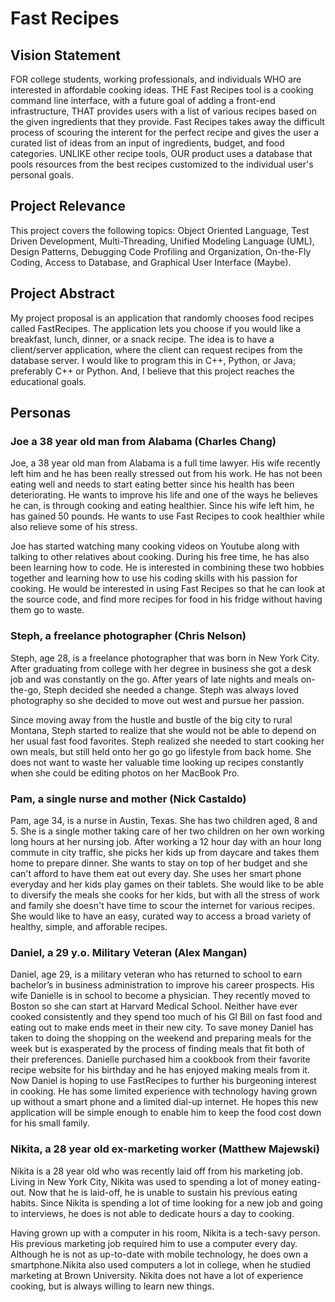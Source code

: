 # Fast Recipes

## Vision Statement

FOR college students, working professionals, and individuals WHO are interested in affordable cooking ideas. THE Fast Recipes tool is a cooking command line interface, with a future goal of adding a front-end infrastructure, THAT provides users with a list of various recipes based on the given ingredients that they provide. Fast Recipes takes away the difficult process of scouring the interent for the perfect recipe and gives the user a curated list of ideas from an input of ingredients, budget, and food categories. UNLIKE other recipe tools, OUR product uses a database that pools resources from the best recipes customized to the individual user's personal goals. 

## Project Relevance
This project covers the following topics: Object Oriented Language, Test Driven Development, Multi-Threading, Unified Modeling Language (UML), Design Patterns, Debugging Code Profiling and Organization, On-the-Fly Coding, Access to Database, and Graphical User Interface (Maybe).

## Project Abstract
My project proposal is an application that randomly chooses food recipes called FastRecipes. The application lets you choose if you would like a breakfast, lunch, dinner, or a snack recipe. The idea is to have a client/server application, where the client can request recipes from the database server. I would like to program this in C++, Python, or Java; preferably C++ or Python. And, I believe that this project reaches the educational goals.

## Personas

### Joe a 38 year old man from Alabama (Charles Chang)

Joe, a 38 year old man from Alabama is a full time lawyer. 
His wife recently left him and he has been really stressed out
from his work. He has not been eating well and needs to start
eating better since his health has been deteriorating. He wants 
to improve his life and one of the ways he believes he can, is 
through cooking and eating healthier. Since his wife left him, 
he has gained 50 pounds. He wants to use Fast Recipes to cook 
healthier while also relieve some of his stress.

Joe has started watching many cooking videos on Youtube along 
with talking to other relatives about cooking. During his free 
time, he has also been learning how to code. He is interested 
in combining these two hobbies together and learning how to 
use his coding skills with his passion for cooking. He would 
be interested in using Fast Recipes so that he can look at the 
source code, and find more recipes for food in his fridge without 
having them go to waste.

### Steph, a freelance photographer (Chris Nelson)
 
Steph, age 28, is a freelance photographer that was born in New York
City.  After graduating from college with her degree in business she
got a desk job and was constantly on the go. After years of late
nights and meals on-the-go, Steph decided she needed a change. Steph
was always loved photography so she decided to move out west and
pursue her passion.
 
Since moving away from the hustle and bustle of the big city to rural
Montana, Steph started to realize that she would not be able to depend
on her usual fast food favorites. Steph realized she needed to start
cooking her own meals, but still held onto her go go go lifestyle from
back home. She does not want to waste her valuable time looking up
recipes constantly when she could be editing photos on her MacBook
Pro.

### Pam, a single nurse and mother (Nick Castaldo)
Pam, age 34, is a nurse in Austin, Texas. She has two children aged,
8 and 5. She is a single mother taking care of her two children on her
own working long hours at her nursing job. After working a 12 hour day
with an hour long commute in city traffic, she picks her kids up from
daycare and takes them home to prepare dinner. She wants to stay on
top of her budget and she can't afford to have them eat out every
day. She uses her smart phone everyday and her kids play games on
their tablets. She would like to be able to diversify the meals she
cooks for her kids, but with all the stress of work and family she
doesn't have time to scour the internet for various recipes. She would
like to have an easy, curated way to access a broad variety of
healthy, simple, and afforable recipes.

### Daniel, a 29 y.o. Military Veteran (Alex Mangan)
Daniel, age 29, is a military veteran who has returned to school to
earn bachelor’s in business administration to improve his career
prospects. His wife Danielle is in school to become a physician. They
recently moved to Boston so she can start at Harvard Medical
School. Neither have ever cooked consistently and they spend too much
of his GI Bill on fast food and eating out to make ends meet in their
new city. To save money Daniel has taken to doing the shopping on the
weekend and preparing meals for the week but is exasperated by the
process of finding meals that fit both of their preferences.  Danielle
purchased him a cookbook from their favorite recipe website for his
birthday and he has enjoyed making meals from it. Now Daniel is hoping
to use FastRecipes to further his burgeoning interest in cooking. He
has some limited experience with technology having grown up without a
smart phone and a limited dial-up internet. He hopes this new
application will be simple enough to enable him to keep the food cost
down for his small family.

### Nikita, a 28 year old ex-marketing worker (Matthew Majewski)

Nikita is a 28 year old who was recently laid off from his marketing
job. Living in New York City, Nikita was used to spending a lot of
money eating-out. Now that he is laid-off, he is unable to sustain his
previous eating habits. Since Nikita is spending a lot of time looking
for a new job and going to interviews, he does is not able to dedicate
hours a day to cooking. 

Having grown up with a computer in his room, Nikita is a tech-savy
person. His previous marketing job required him to use a computer
every day. Although he is not as up-to-date with mobile technology, he
does own a smartphone.Nikita also used computers a lot in college,
when he studied marketing at Brown University. Nikita does not have a
lot of experience cooking, but is always willing to learn new things.


